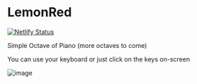 # LemonRed

[![Netlify Status](https://api.netlify.com/api/v1/badges/a0f0a117-7563-4f2c-afa0-f2a9b766edf9/deploy-status)](https://app.netlify.com/sites/lemonisred/deploys)

Simple Octave of Piano (more octaves to come)

You can use your keyboard or just click on the keys on-screen


![image](https://user-images.githubusercontent.com/53336715/83860946-9998e800-a73d-11ea-8fb5-0c399bbd510f.png)

